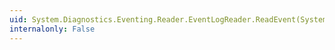 ```yaml
---
uid: System.Diagnostics.Eventing.Reader.EventLogReader.ReadEvent(System.TimeSpan)
internalonly: False
---
```

